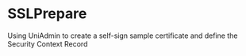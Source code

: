 SSLPrepare
==========

Using UniAdmin to create a self-sign sample certificate and define the Security Context Record